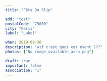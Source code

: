 ```yaml
---
title: "Fête Du Slip"

add: "test"
postalCode: "75000"
city: "Paris"
label: "Label"

when: 2019-09-30
description: "wtf c'est quoi cet event ???"
photos: ["No_image_available_asso.png"]

draft: true
important: false
association: "1"
---
```

